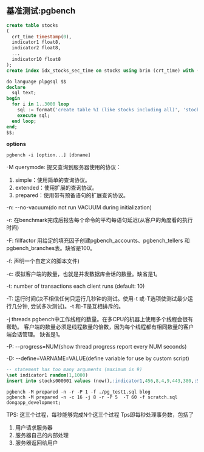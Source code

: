 ## 基准测试:pgbench
```sql
create table stocks  
(  
  crt_time timestamp(0),    
  indicator1 float8,    
  indicator2 float8,     
  ...
  indicator10 float8  
);  
create index idx_stocks_sec_time on stocks using brin (crt_time) with (pages_per_range=1); 

do language plpgsql $$  
declare  
  sql text;  
begin  
  for i in 1..3000 loop  
    sql := format('create table %I (like stocks including all)', 'stocks'||lpad(i::text, 6, '0') );  
    execute sql;  
  end loop;  
end;  
$$; 
```

**options**
```shell
pgbench -i [option...] [dbname]
```

-M querymode: 提交查询到服务器使用的协议：
  1. simple：使用简单的查询协议。
  2. extended：使用扩展的查询协议。 
  3. prepared：使用带有预备语句的扩展查询协议。

-n: --no-vacuum(do not run VACUUM during initialization)

-r: 在benchmark完成后报告每个命令的平均每语句延迟(从客户的角度看的执行时间)

-F: fillfactor
用给定的填充因子创建pgbench_accounts、pgbench_tellers 和pgbench_branches表。缺省是100。

-f: 声明一个自定义的脚本文件)

-c: 模拟客户端的数量，也就是并发数据库会话的数量。缺省是1。

-t: number of transactions each client runs (default: 10)

-T: 运行时间(决不相信任何只运行几秒钟的测试。使用-t 或-T选项使测试最少运行几分钟, 尝试多次测试)。-t 和-T是互相排斥的。

-j threads
pgbench中工作线程的数量。在多CPU的机器上使用多个线程会很有帮助。 客户端的数量必须是线程数量的倍数，因为每个线程都有相同数量的客户端会话管理。 缺省是1。

-P: --progress=NUM(show thread progress report every NUM seconds)

-D: --define=VARNAME=VALUE(define variable for use by custom script)

```sql
-- statement has too many arguments (maximum is 9)
\set indicator1 random(1,1000)
insert into stocks000001 values (now(),:indicator1,456,8,4,9,443,380,:52,49,772);
```

```shell
pgbench -M prepared -n -r -P 1 -f ./pg_test1.sql blog
pgbench -M prepared -n -c 16 -j 8 -r -P 5  -T 60 -f scratch.sql dongapp_development;
```

TPS: 这三个过程，每秒能够完成N个这三个过程
Tps即每秒处理事务数，包括了
1. 用户请求服务器
2. 服务器自己的内部处理
3. 服务器返回给用户